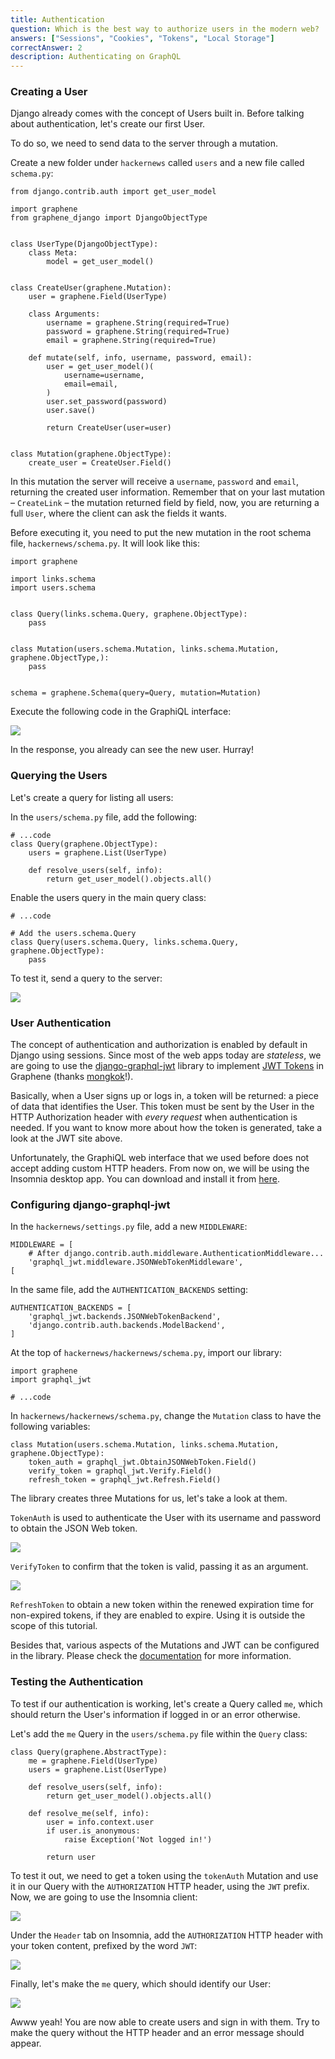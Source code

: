 ```yaml
---
title: Authentication
question: Which is the best way to authorize users in the modern web?
answers: ["Sessions", "Cookies", "Tokens", "Local Storage"]
correctAnswer: 2
description: Authenticating on GraphQL
---
```


### Creating a User
Django already comes with the concept of Users built in. Before talking about authentication, let's create our first User.

To do so, we need to send data to the server through a mutation.

<Instruction>

Create a new folder under `hackernews` called `users` and a new file called `schema.py`:

```python(path=".../graphql-python/hackernews/users/schema.py")
from django.contrib.auth import get_user_model

import graphene
from graphene_django import DjangoObjectType


class UserType(DjangoObjectType):
    class Meta:
        model = get_user_model()


class CreateUser(graphene.Mutation):
    user = graphene.Field(UserType)

    class Arguments:
        username = graphene.String(required=True)
        password = graphene.String(required=True)
        email = graphene.String(required=True)

    def mutate(self, info, username, password, email):
        user = get_user_model()(
            username=username,
            email=email,
        )
        user.set_password(password)
        user.save()

        return CreateUser(user=user)


class Mutation(graphene.ObjectType):
    create_user = CreateUser.Field()
```

</Instruction>

In this mutation the server will receive a `username`, `password` and `email`, returning the created user information. Remember that on your last mutation – `CreateLink` – the mutation returned field by field, now, you are returning a full `User`, where the client can ask the fields it wants.

<Instruction>

Before executing it, you need to put the new mutation in the root schema file, `hackernews/schema.py`. It will look like this:

```python(path=".../graphql-python/hackernews/hackernews/schema.py")
import graphene

import links.schema
import users.schema


class Query(links.schema.Query, graphene.ObjectType):
    pass


class Mutation(users.schema.Mutation, links.schema.Mutation, graphene.ObjectType,):
    pass


schema = graphene.Schema(query=Query, mutation=Mutation)
```

</Instruction>

Execute the following code in the GraphiQL interface:

![](https://i.imgur.com/dyRB15P.png)

In the response, you already can see the new user. Hurray!

### Querying the Users
Let's create a query for listing all users:

<Instruction>

In the `users/schema.py` file, add the following:

```python(path=".../graphql-python/hackernews/users/schema.py")
# ...code
class Query(graphene.ObjectType):
    users = graphene.List(UserType)

    def resolve_users(self, info):
        return get_user_model().objects.all()
```

</Instruction>

<Instruction>

Enable the users query in the main query class:

```python(path=".../graphql-python/hackernews/hackernews/schema.py")
# ...code

# Add the users.schema.Query
class Query(users.schema.Query, links.schema.Query, graphene.ObjectType):
    pass
```

</Instruction>

To test it, send a query to the server:

![](http://i.imgur.com/zqz6miO.png)

### User Authentication
The concept of authentication and authorization is enabled by default in Django using sessions. Since most of the web apps today are *stateless*, we are going to use the [django-graphql-jwt](https://github.com/flavors/django-graphql-jwt) library to implement [JWT Tokens](https://jwt.io/) in Graphene (thanks [mongkok](https://github.com/mongkok)!).

Basically, when a User signs up or logs in, a token will be returned: a piece of data that identifies the User. This token must be sent by the User in the HTTP Authorization header with *every request* when authentication is needed. If you want to know more about how the token is generated, take a look at the JWT site above.

Unfortunately, the GraphiQL web interface that we used before does not accept adding custom HTTP headers. From now on, we will be using the Insomnia desktop app. You can download and install it from [here](https://insomnia.rest/download).

### Configuring django-graphql-jwt

<Instruction>

In the `hackernews/settings.py` file, add a new `MIDDLEWARE`:

```python(path=".../graphql-python/hackernews/hackernews/settings.py")
MIDDLEWARE = [
    # After django.contrib.auth.middleware.AuthenticationMiddleware...
    'graphql_jwt.middleware.JSONWebTokenMiddleware',
[
```

</Instruction>

<Instruction>

In the same file, add the `AUTHENTICATION_BACKENDS` setting:

```
AUTHENTICATION_BACKENDS = [
    'graphql_jwt.backends.JSONWebTokenBackend',
    'django.contrib.auth.backends.ModelBackend',
]
```

</Instruction>

<Instruction>

At the top of `hackernews/hackernews/schema.py`, import our library:

```python(path=".../graphql-python/hackernews/hackernews/schema.py")
import graphene
import graphql_jwt

# ...code
```

</Instruction>

<Instruction>

In `hackernews/hackernews/schema.py`, change the `Mutation` class to have the following variables:

```python(path=".../graphql-python/hackernews/hackernews/schema.py")
class Mutation(users.schema.Mutation, links.schema.Mutation, graphene.ObjectType):
    token_auth = graphql_jwt.ObtainJSONWebToken.Field()
    verify_token = graphql_jwt.Verify.Field()
    refresh_token = graphql_jwt.Refresh.Field()
```

</Instruction>

The library creates three Mutations for us, let's take a look at them.

`TokenAuth` is used to authenticate the User with its username and password to obtain the JSON Web token.

![](https://i.imgur.com/v8e8sjK.png)

`VerifyToken` to confirm that the token is valid, passing it as an argument.

![](https://i.imgur.com/d03jVtP.png)

`RefreshToken` to obtain a new token within the renewed expiration time for non-expired tokens, if they are enabled to expire. Using it is outside the scope of this tutorial.

Besides that, various aspects of the Mutations and JWT can be configured in the library. Please check the [documentation](https://github.com/flavors/django-graphql-jwt) for more information.

### Testing the Authentication
To test if our authentication is working, let's create a Query called `me`, which should return the User's information if logged in or an error otherwise.

<Instruction>

Let's add the `me` Query in the `users/schema.py` file within the `Query` class:

```python(path=".../graphql-python/hackernews/users/schema.py")
class Query(graphene.AbstractType):
    me = graphene.Field(UserType)
    users = graphene.List(UserType)

    def resolve_users(self, info):
        return get_user_model().objects.all()

    def resolve_me(self, info):
        user = info.context.user
        if user.is_anonymous:
            raise Exception('Not logged in!')

        return user
```

</Instruction>

To test it out, we need to get a token using the `tokenAuth` Mutation and use it in our Query with the `AUTHORIZATION` HTTP header, using the `JWT` prefix. Now, we are going to use the Insomnia client:

![](https://i.imgur.com/VelVdDB.png)

Under the `Header` tab on Insomnia, add the `AUTHORIZATION` HTTP header with your token content, prefixed by the word `JWT`:

![](https://i.imgur.com/TyIN8zd.png)

Finally, let's make the `me` query, which should identify our User:

![](https://i.imgur.com/v5lSss5.png)

Awww yeah! You are now able to create users and sign in with them. Try to make the query without the HTTP header and an error message should appear.
